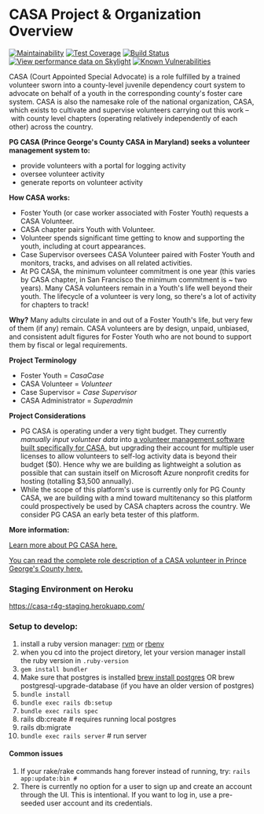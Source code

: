 # CASA Project & Organization Overview
[![Maintainability](https://api.codeclimate.com/v1/badges/???/maintainability)](https://codeclimate.com/github/rubyforgood/casa/maintainability)
[![Test Coverage](https://api.codeclimate.com/v1/badges/???/test_coverage)](https://codeclimate.com/github/rubyforgood/casa/test_coverage)
[![Build Status](https://travis-ci.org/rubyforgood/casa.svg?branch=master)](https://travis-ci.org/rubyforgood/casa) 
[![View performance data on Skylight](https://badges.skylight.io/status/tFh7xrs3Qnaf.svg?token=1C-Q7p8jEFlG7t69Yl5DaJwa-ipWI8gLw9wLJf53xmQ)](https://www.skylight.io/app/applications/tFh7xrs3Qnaf)
[![Known Vulnerabilities](https://snyk.io/test/github/rubyforgood/casa/badge.svg)](https://snyk.io/test/github/rubyforgood/casa)

CASA (Court Appointed Special Advocate) is a role fulfilled by a trained volunteer sworn into a county-level juvenile dependency court system to advocate on behalf of a youth in the corresponding county's foster care system. CASA is also the namesake role of the national organization, CASA, which exists to cultivate and supervise volunteers carrying out this work – with county level chapters (operating relatively independently of each other) across the country. 

<strong>PG CASA (Prince George's County CASA in Maryland) seeks a volunteer management system to:</strong>
- provide volunteers with a portal for logging activity
- oversee volunteer activity 
- generate reports on volunteer activity

<strong>How CASA works:</strong>
- Foster Youth (or case worker associated with Foster Youth) requests a CASA Volunteer.
- CASA chapter pairs Youth with Volunteer.
- Volunteer spends significant time getting to know and supporting the youth, including at court appearances. 
- Case Supervisor oversees CASA Volunteer paired with Foster Youth and monitors, tracks, and advises on all related activities.
- At PG CASA, the minimum volunteer commitment is one year (this varies by CASA chapter, in San Francisco the minimum commitment is ~ two years). Many CASA volunteers remain in a Youth's life well beyond their youth. The lifecycle of a volunteer is very long, so there's a lot of activity for chapters to track!

<strong>Why?</strong>
Many adults circulate in and out of a Foster Youth's life, but very few of them (if any) remain. CASA volunteers are by design, unpaid, unbiased, and consistent adult figures for Foster Youth who are not bound to support them by fiscal or legal requirements. 

<strong>Project Terminology</strong>
- Foster Youth = _CasaCase_
- CASA Volunteer = _Volunteer_
- Case Supervisor = _Case Supervisor_
- CASA Administrator = _Superadmin_

<strong>Project Considerations</strong>
- PG CASA is operating under a very tight budget. They currently _manually input volunteer data_ into <a href="http://www.simplyoptima.com/">a volunteer management software built specifically for CASA,</a> but upgrading their account for multiple user licenses to allow volunteers to self-log activity data is beyond their budget ($0). Hence why we are building as lightweight a solution as possible that can sustain itself on Microsoft Azure nonprofit credits for hosting (totalling $3,500 annually).
- While the scope of this platform's use is currently only for PG County CASA, we are building with a mind toward multitenancy so this platform could prospectively be used by CASA chapters across the country. We consider PG CASA an early beta tester of this platform. 

<p><strong>More information:</strong></p>
<p><a href="https://pgcasa.org/">Learn more about PG CASA here.</a></p>
<p><a href="https://pgcasa.org/volunteer-description/">You can read the complete role description of a CASA volunteer in Prince George's County here.</a></p>

### Staging Environment on Heroku

https://casa-r4g-staging.herokuapp.com/

### Setup to develop:

1. install a ruby version manager: [rvm](https://rvm.io/) or [rbenv](https://github.com/rbenv/rbenv)
1. when you cd into the project diretory, let your version manager install the ruby version in `.ruby-version`
1. `gem install bundler`
1. Make sure that postgres is installed [brew install postgres](https://wiki.postgresql.org/wiki/Homebrew) OR brew postgresql-upgrade-database (if you have an older version of postgres)
1. `bundle install`
1. `bundle exec rails db:setup`
1. `bundle exec rails spec`
1. rails db:create # requires running local postgres
1. rails db:migrate
1. `bundle exec rails server` # run server

#### Common issues

1. If your rake/rake commands hang forever instead of running, try: `rails app:update:bin #`
1. There is currently no option for a user to sign up and create an account through the UI. This is intentional. If you want to log in, use a pre-seeded user account and its credentials.



